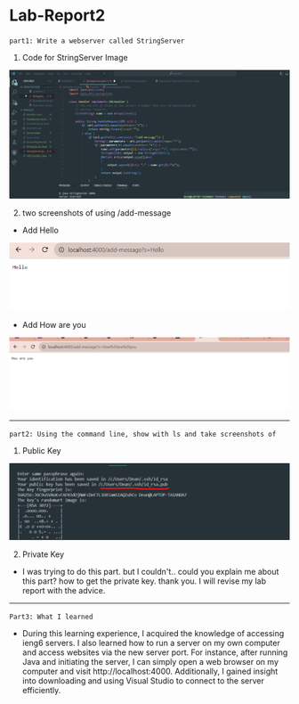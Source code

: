 # Lab-Report2

`part1: Write a webserver called StringServer`

1. Code for StringServer Image

![Image](stringserver.png)

2. two screenshots of using /add-message

- Add Hello

![Image](addhello.png)

- Add How are you

![Image](addhowareyou.png)

---

`part2: Using the command line, show with ls and take screenshots of`

1. Public Key

![Image](ssh.png)

2. Private Key
- I was trying to do this part. but I couldn't.. could you explain me about this part? how to get the private key. thank you. I will revise my lab report with the advice.

---

`Part3: What I learned`

- During this learning experience, I acquired the knowledge of accessing ieng6 servers. I also learned how to run a server on my own computer and access websites via the new server port. For instance, after running Java and initiating the server, I can simply open a web browser on my computer and visit http://localhost:4000.
Additionally, I gained insight into downloading and using Visual Studio to connect to the server efficiently.
